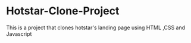 # Hotstar-Clone-Project
This is a project that clones hotstar's landing page using HTML ,CSS and Javascript
